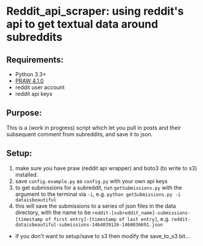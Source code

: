 # Reddit_api_scraper: using reddit's api to get textual data around subreddits

## Requirements:  
- Python 3.3+  
- [PRAW 4.1.0](https://praw.readthedocs.io)
- reddit user account
- reddit api keys

## Purpose:  
This is a (work in progress) script which let you pull in posts and their subsequent comment from subreddits, and save it to json.

## Setup:
1. make sure you have praw (reddit api wrapper) and boto3 (to write to s3) installed.
2. save `config.example.py` as `config.py` with your own api keys
3. to get submissions for a subreddit, run `getSubmissions.py` with the argument <subreddit name> to the terminal via `-i`, e.g. `python getSubmissions.py -i dataisbeautiful`
4. this will save the submissions to a series of json files in the data directory, with the name to be `reddit-[subreddit_name]-submissions-[timestamp of first entry]-[timestamp of last entry]`, e.g. `reddit-dataisbeautiful-submissions-1464039126-1460036691.json`

* if you don't want to setup/save to s3 then modify the save_to_s3 bit...
